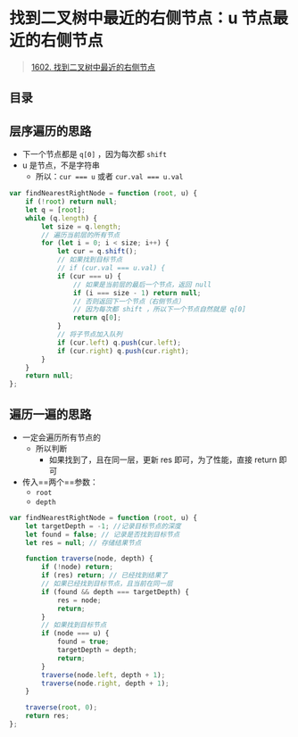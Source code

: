 
# 找到二叉树中最近的右侧节点：u 节点最近的右侧节点


>  [1602. 找到二叉树中最近的右侧节点](https://leetcode.cn/problems/find-nearest-right-node-in-binary-tree/)


## 目录
<!-- toc -->
 ## 层序遍历的思路 

- 下一个节点都是 `q[0]` ，因为每次都 `shift`
- u 是节点，不是字符串
	- 所以：`cur === u` 或者 `cur.val === u.val`

```javascript hl:15
var findNearestRightNode = function (root, u) {
    if (!root) return null;
    let q = [root];
    while (q.length) {
        let size = q.length;
        // 遍历当前层的所有节点
        for (let i = 0; i < size; i++) {
            let cur = q.shift();
            // 如果找到目标节点
            // if (cur.val === u.val) {
            if (cur === u) {
                // 如果是当前层的最后一个节点，返回 null
                if (i === size - 1) return null;
                // 否则返回下一个节点（右侧节点）
                // 因为每次都 shift ，所以下一个节点自然就是 q[0]
                return q[0];
            }
            // 将子节点加入队列
            if (cur.left) q.push(cur.left);
            if (cur.right) q.push(cur.right);
        }
    }
    return null;
};
```

## 遍历一遍的思路

- 一定会遍历所有节点的
	- 所以判断
		- 如果找到了，且在同一层，更新 res 即可，为了性能，直接 return 即可
- 传入==两个==参数：
	- `root`
	- `depth`

```javascript hl:10,14
var findNearestRightNode = function (root, u) {
    let targetDepth = -1; //记录目标节点的深度
    let found = false; // 记录是否找到目标节点
    let res = null; // 存储结果节点

    function traverse(node, depth) {
        if (!node) return;
        if (res) return; // 已经找到结果了
        // 如果已经找到目标节点，且当前在同一层
        if (found && depth === targetDepth) {
            res = node;
            return;
        }
        // 如果找到目标节点
        if (node === u) {
            found = true;
            targetDepth = depth;
            return;
        }
        traverse(node.left, depth + 1);
        traverse(node.right, depth + 1);
    }

    traverse(root, 0);
    return res;
};
```


